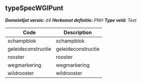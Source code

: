 ## typeSpecWGIPunt

*__Domeinlijst versie:__ d4*
*__Herkomst definitie:__ PNH*
*__Type veld:__ Text*

|__Code__ |__Description__	|
|	---	|	---	|
| schampblok | schampblok |
| geleideconstructie | geleideconstructie |
| rooster | rooster |
| wegmarkering | wegmarkering |
| wildrooster | wildrooster |
